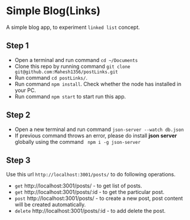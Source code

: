 
# Simple Blog(Links)
 A simple blog app, to experiment ```linked list``` concept.
 ## Step 1
 - Open a terminal and run command ```cd ~/Documents ```
 - Clone this repo by running command ```git clone git@github.com:Mahesh1356/postLinks.git```
 - Run command ```cd postLinks/```.
 - Run command ```npm install```. Check whether the node has installed in your PC.
 - Run command ``` npm start ``` to start run this app.

## Step 2
 - Open a new terminal and run command ```json-server --watch db.json```
 - If previous command throws an error, please do install <b>json server</b> globally using the command ``` npm i -g json-server```

## Step 3
 Use this url ```http://localhost:3001/posts/``` to do following operations.
 - ```get```  http://localhost:3001/posts/ - to get list of posts.
 - ```get```  http://localhost:3001/posts/:id - to get the particular post.
 - ```post```  http://localhost:3001/posts/ - to create a new post, post content will be created automatically.
 - ```delete```  http://localhost:3001/posts/:id - to add delete the post.

